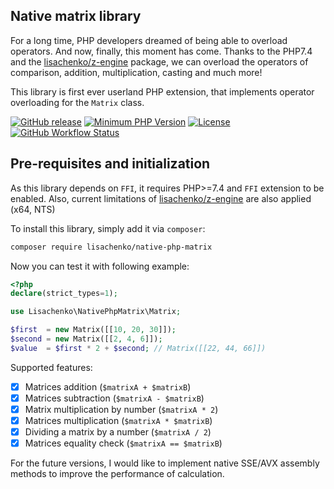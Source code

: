 Native matrix library
-----------------

For a long time, PHP developers dreamed of being able to overload operators. And now, finally, this moment has come. 
Thanks to the PHP7.4 and the [lisachenko/z-engine](https://github.com/lisachenko/z-engine) package, we can overload the
operators of comparison, addition, multiplication, casting and much more!

This library is first ever userland PHP extension, that implements operator overloading for the `Matrix` class.

[![GitHub release](https://img.shields.io/github/release/lisachenko/native-php-matrix.svg)](https://github.com/lisachenko/native-php-matrix/releases/latest)
[![Minimum PHP Version](http://img.shields.io/badge/php-%3E%3D%207.4-8892BF.svg)](https://php.net/)
[![License](https://img.shields.io/github/license/lisachenko/native-php-matrix.svg)](https://packagist.org/packages/lisachenko/native-php-matrix)
[![GitHub Workflow Status](https://img.shields.io/github/workflow/status/lisachenko/native-php-matrix/PHPUnit%20tests)](https://github.com/lisachenko/native-php-matrix/actions/workflows/phpunit.yml)


Pre-requisites and initialization
--------------

As this library depends on `FFI`, it requires PHP>=7.4 and `FFI` extension to be enabled. Also, current limitations of
[lisachenko/z-engine](https://github.com/lisachenko/z-engine) are also applied (x64, NTS)

To install this library, simply add it via `composer`:
```bash
composer require lisachenko/native-php-matrix
```

Now you can test it with following example:

```php
<?php
declare(strict_types=1);

use Lisachenko\NativePhpMatrix\Matrix;

$first  = new Matrix([[10, 20, 30]]);
$second = new Matrix([[2, 4, 6]]);
$value  = $first * 2 + $second; // Matrix([[22, 44, 66]])
```

Supported features:
 - [x] Matrices addition (`$matrixA + $matrixB`)
 - [x] Matrices subtraction (`$matrixA - $matrixB`)
 - [x] Matrix multiplication by number (`$matrixA * 2`)
 - [x] Matrices multiplication (`$matrixA * $matrixB`)
 - [x] Dividing a matrix by a number (`$matrixA / 2`)
 - [x] Matrices equality check (`$matrixA == $matrixB`)
 
For the future versions, I would like to implement native SSE/AVX assembly methods to improve the performance of calculation.

 
